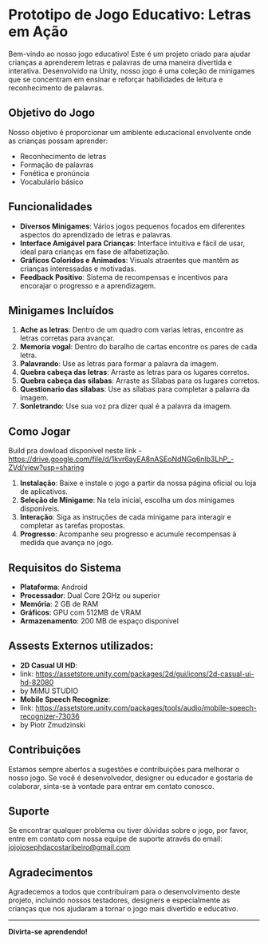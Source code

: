 # Prototipo de Jogo Educativo: Letras em Ação

Bem-vindo ao nosso jogo educativo! Este é um projeto criado para ajudar crianças a aprenderem letras e palavras de uma maneira divertida e interativa. Desenvolvido na Unity, nosso jogo é uma coleção de minigames que se concentram em ensinar e reforçar habilidades de leitura e reconhecimento de palavras.

## Objetivo do Jogo

Nosso objetivo é proporcionar um ambiente educacional envolvente onde as crianças possam aprender:

- Reconhecimento de letras
- Formação de palavras
- Fonética e pronúncia
- Vocabulário básico

## Funcionalidades

- **Diversos Minigames**: Vários jogos pequenos focados em diferentes aspectos do aprendizado de letras e palavras.
- **Interface Amigável para Crianças**: Interface intuitiva e fácil de usar, ideal para crianças em fase de alfabetização.
- **Gráficos Coloridos e Animados**: Visuals atraentes que mantêm as crianças interessadas e motivadas.
- **Feedback Positivo**: Sistema de recompensas e incentivos para encorajar o progresso e a aprendizagem.

## Minigames Incluídos

1. **Ache as letras**: Dentro de um quadro com varias letras, encontre as letras corretas para avançar.
2. **Memoria vogal**: Dentro do baralho de cartas encontre os pares de cada letra.
3. **Palavrando**: Use as letras para formar a palavra da imagem.
4. **Quebra cabeça das letras**: Arraste as letras para os lugares corretos.
5. **Quebra cabeça das silabas**: Arraste as Sílabas para os lugares corretos.
6. **Questionario das silabas**: Use as sílabas para completar a palavra da imagem.
7. **Sonletrando**: Use sua voz pra dizer qual é a palavra da imagem.

## Como Jogar

Build pra dowload disponivel neste link - https://drive.google.com/file/d/1kvr6ayEA8nASEoNdNGq6nlb3LhP_-ZVd/view?usp=sharing

1. **Instalação**: Baixe e instale o jogo a partir da nossa página oficial ou loja de aplicativos.
2. **Seleção de Minigame**: Na tela inicial, escolha um dos minigames disponíveis.
3. **Interação**: Siga as instruções de cada minigame para interagir e completar as tarefas propostas.
4. **Progresso**: Acompanhe seu progresso e acumule recompensas à medida que avança no jogo.

## Requisitos do Sistema

- **Plataforma**:  Android
- **Processador**: Dual Core 2GHz ou superior
- **Memória**: 2 GB de RAM
- **Gráficos**: GPU com 512MB de VRAM
- **Armazenamento**: 200 MB de espaço disponível

## Assests Externos utilizados:

- **2D Casual UI HD**:
-  link: https://assetstore.unity.com/packages/2d/gui/icons/2d-casual-ui-hd-82080
-  by MiMU STUDIO
-  **Mobile Speech Recognize**:
-  link: https://assetstore.unity.com/packages/tools/audio/mobile-speech-recognizer-73036
-  by Piotr Zmudzinski

## Contribuições

Estamos sempre abertos a sugestões e contribuições para melhorar o nosso jogo. Se você é desenvolvedor, designer ou educador e gostaria de colaborar, sinta-se à vontade para entrar em contato conosco.

## Suporte

Se encontrar qualquer problema ou tiver dúvidas sobre o jogo, por favor, entre em contato com nossa equipe de suporte através do email: jojojosephdacostaribeiro@gmail.com

## Agradecimentos

Agradecemos a todos que contribuíram para o desenvolvimento deste projeto, incluindo nossos testadores, designers e especialmente as crianças que nos ajudaram a tornar o jogo mais divertido e educativo.

---

**Divirta-se aprendendo!**
